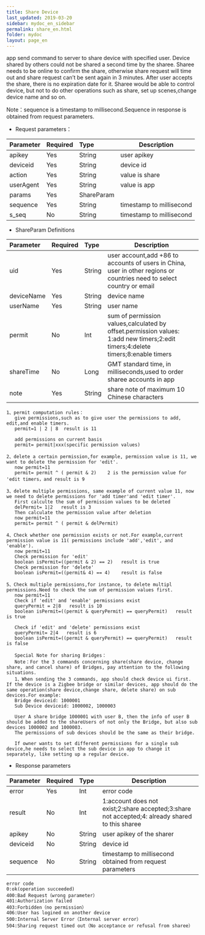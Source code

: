 ```yaml
---
title: Share Device
last_updated: 2019-03-20
sidebar: mydoc_en_sidebar
permalink: share_en.html
folder: mydoc
layout: page_en
---
```


app send command to server to share device with specified user. Device shared by others could not be shared a second time by the sharee. Sharee needs to be online to confirm the share, otherwise share request will time out and share request can’t be sent again in 3 minutes. After user accepts the share, there is no expiration date for it. Sharee would be able to control device, but not to do other operations such as share, set up scenes,change device name and so on.

Note：sequence is a timestamp to millisecond.Sequence in response is obtained from request parameters.

- Request parameters：

|Parameter|Required|Type|Description|
|:----    |:---|:----- |-----   |
|apikey |Yes  |String |user apikey   |
|deviceid |Yes  |String | device id    |
|action     |Yes  |String | value is share    |
|userAgent     |Yes  |String | value is app   |
|params     |Yes  |ShareParam |     |
|sequence     |Yes  |String | timestamp to millisecond    |
|s_seq     |No  |String | timestamp to millisecond    |

- ShareParam Definitions

|Parameter|Required|Type|Description|
|:----    |:---|:----- |-----   |
|uid |Yes  |String |user account,add +86 to accounts of users in China, user in other regions or countries need to select country or email  |
|deviceName | Yes |String | device name   |
|userName     |Yes  |String | user name    |
|permit     |No  |Int | sum of permission values,calculated by offset.permission values: 1:add new timers;2:edit timers;4:delete timers;8:enable timers   |
|shareTime     |No  |Long |   GMT standard time, in milliseconds,used to order sharee accounts in app  |
|note     |Yes  |String | share note of maximum 10 Chinese characters   |

```
1、permit computation rules：
   give permissions,such as to give user the permissions to add, edit,and enable timers.
   permit=1 | 2 | 8  result is 11

   add permissions on current basis
   permit= permit|xxx(specific permission values)

2、delete a certain permission,for example, permission value is 11, we want to delete the permission for 'edit'.
   now permit=11
   permit= permit ^ ( permit & 2)    2 is the permission value for 'edit timers，and result is 9 

3、delete multiple permissions, same example of current value 11, now we need to delete permissions for 'add timer'and 'edit timer'.
   First calculte the sum of permission values to be deleted
   delPermit= 1|2   result is 3
   Then calculate the permission value after deletion
   now permit=11
   permit= permit ^ ( permit & delPermit)

4、Check whether one permission exists or not.For example,current permission value is 11( permissions include 'add','edit', and 'enable').
   now permit=11
   Check permission for 'edit' 
   boolean isPermit=((permit & 2) == 2)   result is true
   Check permission for 'delete'
   boolean isPermit=((permit& 4) == 4)    result is false

5、Check multiple permissions,for instance, to delete multipl permissions.Need to check the sum of permission values first. 
   now permit=11
   Check if 'edit' and 'enable' permissions exist
   queryPermit = 2|8   result is 10
   boolean isPermit=((permit & queryPermit) == queryPermit)   result is true

   Check if 'edit' and 'delete' permissions exist
   queryPermit= 2|4   result is 6
   boolean isPermit=((permit & queryPermit) == queryPermit)   result is false

   Special Note for sharing Bridges：
   Note：For the 3 commands concerning share(share device, change share, and cancel share) of Bridges, pay attention to the following situations.
   1、When sending the 3 commands, app should check device ui first. If the device is a Zigbee bridge or similar devices, app should do the same operation(share device,change share, delete share) on sub devices.For example:
   Bridge deviceid: 1000001
   Sub Device deviceid: 1000002, 1000003

   User A share bridge 1000001 with user B, then the info of user B should be added to the shareUsers of not only the Bridge, but also sub devices 1000002 and 1000003.
   The permissions of sub devices should be the same as their bridge.

   If owner wants to set different permissions for a single sub device,he needs to select the sub device in app to change it separately, like setting up a regular device.
```

- Response parameters

|Parameter|Required|Type|Description|
|:----    |:---|:----- |-----   |
|error |Yes  |Int |error code   |
|result |No  |Int | 1:account does not exist;2:share accepted;3:share not accepted;4: already shared to this sharee   |
|apikey     |No  |String | user apikey of the sharer    |
|deviceid     |No  |String | 	device id    |
|sequence     |No  |String | timestamp to millisecond obtained from request parameters   |

```
error code
0:ok(operation succeeded)
400:Bad Request（wrong parameter）
401:Authorization failed
403:Forbidden（no permission）
406:User has logined on another device
500:Internal Server Error（Internal server error）
504:Sharing request timed out（No acceptance or refusal from sharee）
```



